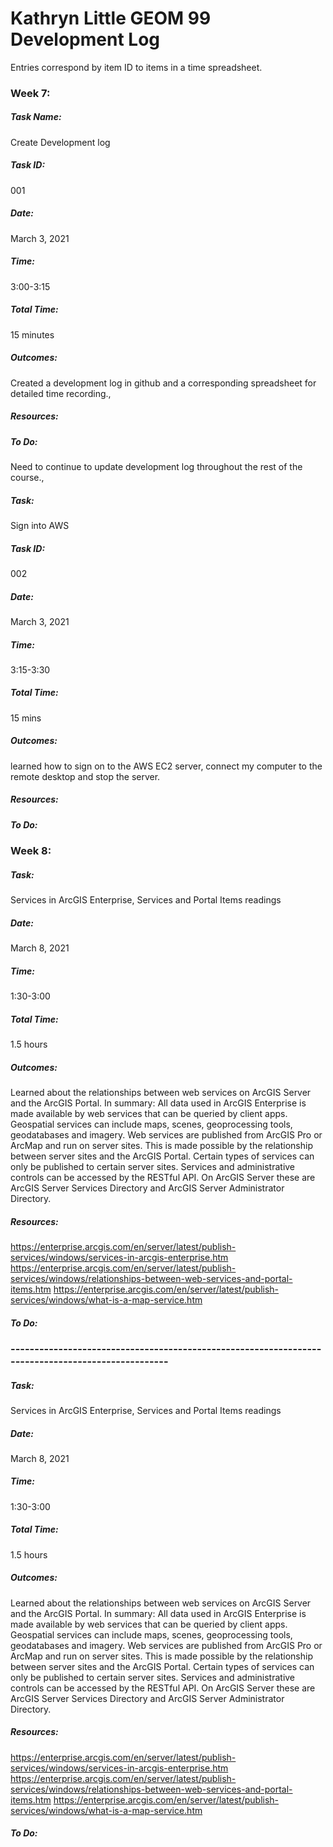 # Kathryn Little GEOM 99 Development Log
Entries correspond by item ID to items in a time spreadsheet.

### Week 7:
##### Task Name: 
Create Development log
##### Task ID: 
001
##### Date: 
March 3, 2021
##### Time: 
3:00-3:15
##### Total Time: 
15 minutes
##### Outcomes: 
Created a development log in github and a corresponding spreadsheet for detailed time recording.,
##### Resources: 
##### To Do: 
Need to continue to update development log throughout the rest of the course., 

##### Task: 
Sign into AWS 
##### Task ID: 
002
##### Date: 
March 3, 2021
##### Time: 
3:15-3:30
##### Total Time: 
15 mins
##### Outcomes: 
learned how to sign on to the AWS EC2 server, connect my computer to the remote desktop and stop the server.
##### Resources: 
##### To Do: 

### Week 8: 
##### Task: 
Services in ArcGIS Enterprise, Services and Portal Items readings
##### Date: 
March 8, 2021
##### Time: 
1:30-3:00
##### Total Time: 
1.5 hours
##### Outcomes: 
Learned about the relationships between web services on ArcGIS Server and the ArcGIS Portal. In summary: 
All data used in ArcGIS Enterprise is made available by web services that can be queried by client apps. Geospatial services can include maps, scenes, geoprocessing tools, geodatabases and imagery. Web services are published from ArcGIS Pro or ArcMap and run on server sites. This is made possible by the relationship between server sites and the ArcGIS Portal. Certain types of services can only be published to certain server sites. Services and administrative controls can be accessed by the RESTful API. On ArcGIS Server these are ArcGIS Server Services Directory and ArcGIS Server Administrator Directory. 
##### Resources: 
https://enterprise.arcgis.com/en/server/latest/publish-services/windows/services-in-arcgis-enterprise.htm 
https://enterprise.arcgis.com/en/server/latest/publish-services/windows/relationships-between-web-services-and-portal-items.htm
https://enterprise.arcgis.com/en/server/latest/publish-services/windows/what-is-a-map-service.htm
##### To Do: 
### --------------------------------------------------------------------------------------------------
##### Task: 
Services in ArcGIS Enterprise, Services and Portal Items readings
##### Date: 
March 8, 2021
##### Time: 
1:30-3:00
##### Total Time: 
1.5 hours
##### Outcomes: 
Learned about the relationships between web services on ArcGIS Server and the ArcGIS Portal. In summary: 
All data used in ArcGIS Enterprise is made available by web services that can be queried by client apps. Geospatial services can include maps, scenes, geoprocessing tools, geodatabases and imagery. Web services are published from ArcGIS Pro or ArcMap and run on server sites. This is made possible by the relationship between server sites and the ArcGIS Portal. Certain types of services can only be published to certain server sites. Services and administrative controls can be accessed by the RESTful API. On ArcGIS Server these are ArcGIS Server Services Directory and ArcGIS Server Administrator Directory. 
##### Resources: 
https://enterprise.arcgis.com/en/server/latest/publish-services/windows/services-in-arcgis-enterprise.htm 
https://enterprise.arcgis.com/en/server/latest/publish-services/windows/relationships-between-web-services-and-portal-items.htm
https://enterprise.arcgis.com/en/server/latest/publish-services/windows/what-is-a-map-service.htm
##### To Do: 
